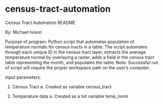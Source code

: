 # census-tract-automation

Census Tract Automation README

By: Michael Ivison

Purpose of program: Python script that automates population of temperature normals for census tracts in a table. The script automates through each unique ID in the census tract layer, extracts the average temperature normal by overlaying a raster, adds a field in the census tract table representing the month, and populates the table.
Note: Successful run of script will require the proper workspace path on the user’s computer.

Input parameters:

1. Census Tract
 a. Created as variable census_tract

2. Temperature data
 a. Created as a list variable temp_norm
